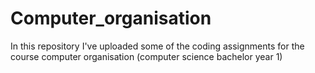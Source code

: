 # Computer_organisation
In this repository I've uploaded some of the coding assignments for the course computer organisation (computer science bachelor year 1)
